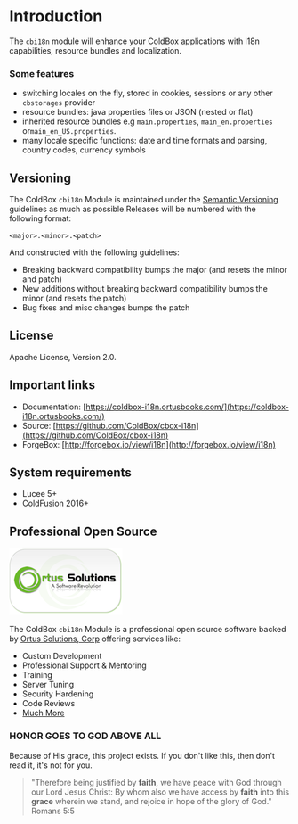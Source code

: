 # Introduction

The `cbi18n` module will enhance your ColdBox applications with i18n capabilities, resource bundles and localization.

### Some features

* switching locales on the fly, stored in cookies, sessions or any other `cbstorages` provider
* resource bundles: java properties files or JSON \(nested or flat\)
* inherited resource bundles e.g   `main.properties`, `main_en.properties` or`main_en_US.properties`.
* many locale specific functions:  date and time formats and parsing, country codes,  currency symbols

## Versioning

The ColdBox `cbi18n` Module is maintained under the [Semantic Versioning](http://semver.org) guidelines as much as possible.Releases will be numbered with the following format:

```text
<major>.<minor>.<patch>
```

And constructed with the following guidelines:

* Breaking backward compatibility bumps the major \(and resets the minor and patch\)
* New additions without breaking backward compatibility bumps the minor \(and resets the patch\)
* Bug fixes and misc changes bumps the patch

## License

Apache License, Version 2.0.

## Important links

* Documentation: [https://coldbox-i18n.ortusbooks.com/](https://coldbox-i18n.ortusbooks.com/)
* Source: [https://github.com/ColdBox/cbox-i18n](https://github.com/ColdBox/cbox-i18n)
* ForgeBox: [http://forgebox.io/view/i18n](http://forgebox.io/view/i18n)

## System requirements

* Lucee 5+
* ColdFusion 2016+

## Professional Open Source

![Ortus Solutions, Corp](.gitbook/assets/ortus-solutions-logo.png)

The ColdBox `cbi18n` Module is a professional open source software backed by [Ortus Solutions, Corp](http://www.ortussolutions.com/services) offering services like:

* Custom Development
* Professional Support & Mentoring
* Training
* Server Tuning
* Security Hardening
* Code Reviews
* [Much More](http://www.ortussolutions.com/services)

### HONOR GOES TO GOD ABOVE ALL

Because of His grace, this project exists. If you don't like this, then don't read it, it's not for you.

> "Therefore being justified by **faith**, we have peace with God through our Lord Jesus Christ: By whom also we have access by **faith** into this **grace** wherein we stand, and rejoice in hope of the glory of God." Romans 5:5

